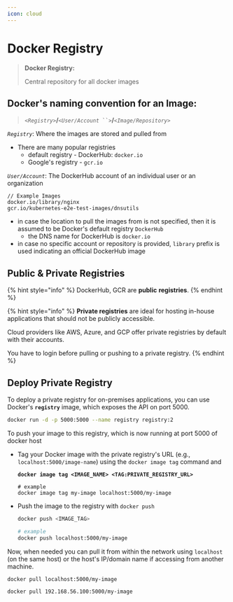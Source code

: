 ```yaml
---
icon: cloud
---
```


# Docker Registry

> **Docker Registry:**
>
> Central repository for all docker images&#x20;



## Docker's naming convention for an Image:

> `<`_`Registry`_`>`**/**`<`_`User/Account`_` ``>`**/**`<`_`Image/Repository`_`>`

_`Registry`_: Where the images are stored and pulled from

* There are many popular registries
  * default registry - DockerHub: `docker.io`
  * Google's registry - `gcr.io`

_`User/Account`_: The DockerHub account of an individual user or an organization



```
// Example Images 
docker.io/library/nginx
gcr.io/kubernetes-e2e-test-images/dnsutils
```

* in case the location to pull the images from is not specified, then it is assumed to be Docker's default registry `DockerHub`&#x20;
  * the DNS name for DockerHub is `docker.io`
* in case no specific account or repository is provided, `library` prefix is used indicating an official DockerHub image



## Public & Private Registries

{% hint style="info" %}
DockerHub, GCR are **public** **registries**.
{% endhint %}

{% hint style="info" %}
**Private registries** are ideal for hosting in-house applications that should not be publicly accessible.&#x20;

Cloud providers like AWS, Azure, and GCP offer private registries by default with their accounts.&#x20;

You have to login before pulling or pushing to a private registry.
{% endhint %}



## Deploy Private Registry

To deploy a private registry for on-premises applications, you can use Docker's **`registry`** image, which exposes the API on port 5000.&#x20;

```bash
docker run -d -p 5000:5000 --name registry registry:2
```



To push your image to this registry, which is now running at port 5000 of docker host

*   Tag your Docker image with the private registry's URL (e.g., `localhost:5000/image-name`) using the `docker image tag` command and

    <pre class="language-bash"><code class="lang-bash"><strong>docker image tag &#x3C;IMAGE_NAME> &#x3C;TAG:PRIVATE_REGISTRY_URL>
    </strong>
    # example
    docker image tag my-image localhost:5000/my-image
    </code></pre>
*   Push the image to the registry with `docker push`&#x20;

    ```bash
    docker push <IMAGE_TAG>

    # example
    docker push localhost:5000/my-image
    ```



Now, when needed you can pull it from within the network using `localhost` (on the same host) or the host's IP/domain name if accessing from another machine.

```bash
docker pull localhost:5000/my-image

docker pull 192.168.56.100:5000/my-image
```

